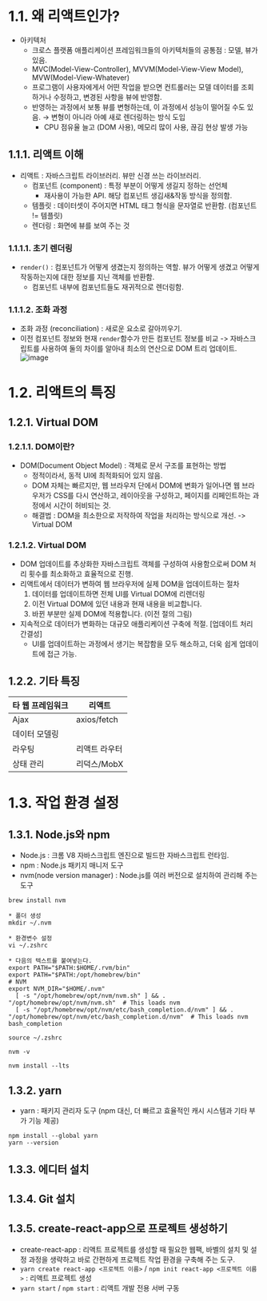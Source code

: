 # 1.1. 왜 리액트인가?
- 아키텍처
  + 크로스 플랫폼 애플리케이션 프레임워크들의 아키텍처들의 공통점 : 모델, 뷰가 있음.
  + MVC(Model-View-Controller), MVVM(Model-View-View Model), MVW(Model-View-Whatever)
  + 프로그램이 사용자에게서 어떤 작업을 받으면 컨트롤러는 모델 데이터를 조회하거나 수정하고, 변경된 사항을 뷰에 반영함.
  + 반영하는 과정에서 보통 뷰를 변형하는데, 이 과정에서 성능이 떨어질 수도 있음. → 변형이 아니라 아예 새로 렌더링하는 방식 도입
    * CPU 점유율 늘고 (DOM 사용), 메모리 많이 사용, 끊김 현상 발생 가능

## 1.1.1. 리액트 이해
- 리액트 : 자바스크립트 라이브러리. 뷰만 신경 쓰는 라이브러리.
  + 컴포넌트 (component) : 특정 부분이 어떻게 생길지 정하는 선언체
    * 재사용이 가능한 API. 해당 컴포넌트 생김새&작동 방식을 정의함.
  + 템플릿 : 데이터셋이 주어지면 HTML 태그 형식을 문자열로 반환함. (컴포넌트 != 템플릿)
  + 렌더링 : 화면에 뷰를 보여 주는 것

### 1.1.1.1. 초기 렌더링
- `render()` : 컴포넌트가 어떻게 생겼는지 정의하는 역할. 뷰가 어떻게 생겼고 어떻게 작동하는지에 대한 정보를 지닌 객체를 반환함.
  + 컴포넌트 내부에 컴포넌트들도 재귀적으로 렌더링함.

### 1.1.1.2. 조화 과정
- 조화 과정 (reconciliation) : 새로운 요소로 갈아끼우기.
- 이전 컴포넌트 정보와 현재 `render`함수가 만든 컴포넌트 정보를 비교 -> 자바스크립트를 사용하여 둘의 차이를 알아내 최소의 연산으로 DOM 트리 업데이트.
![image](https://github.com/led156/TIL/assets/67251510/633b203c-c83d-4049-8e6d-2ff63ea60e9b)


# 1.2. 리액트의 특징
## 1.2.1. Virtual DOM
### 1.2.1.1. DOM이란?
- DOM(Document Object Model) : 객체로 문서 구조를 표현하는 방법
  + 정적이라서, 동적 UI에 최적화되어 있지 않음.
  + DOM 자체는 빠르지만, 웹 브라우저 단에서 DOM에 변화가 일어나면 웹 브라우저가 CSS를 다시 연산하고, 레이아웃을 구성하고, 페이지를 리페인트하는 과정에서 시간이 허비되는 것.
  + 해결법 : DOM을 최소한으로 저작하여 작업을 처리하는 방식으로 개선. -> Virtual DOM

### 1.2.1.2. Virtual DOM
- DOM 업데이트를 추상화한 자바스크립트 객체를 구성하여 사용함으로써 DOM 처리 횟수를 최소화하고 효율적으로 진행.
- 리액트에서 데이터가 변하여 웹 브라우저에 실제 DOM을 업데이트하는 절차
  1. 데이터를 업데이트하면 전체 UI를 Virtual DOM에 리렌더링
  2. 이전 Virtual DOM에 있던 내용과 현재 내용을 비교합니다.
  3. 바뀐 부분만 실제 DOM에 적용합니다. (이전 절의 그림)
- 지속적으로 데이터가 변화하는 대규모 애플리케이션 구축에 적절. [업데이트 처리 간결성]
  + UI를 업데이트하는 과정에서 생기는 복잡함을 모두 해소하고, 더욱 쉽게 업데이트에 접근 가능.

## 1.2.2. 기타 특징
|타 웹 프레임워크|리액트|
|--|--|
|Ajax|axios/fetch|
|데이터 모델링||
|라우팅|리액트 라우터|
|상태 관리|리덕스/MobX|


# 1.3. 작업 환경 설정
## 1.3.1. Node.js와 npm
- Node.js : 크롬 V8 자바스크립트 엔진으로 빌드한 자바스크립트 런타임.
- npm : Node.js 패키지 매니저 도구
- nvm(node version manager) : Node.js를 여러 버전으로 설치하여 관리해 주는 도구
```
brew install nvm

* 폴더 생성
mkdir ~/.nvm 

* 환경변수 설정
vi ~/.zshrc

* 다음의 텍스트를 붙여넣는다.
export PATH="$PATH:$HOME/.rvm/bin"
export PATH="$PATH:/opt/homebrew/bin"
# NVM
export NVM_DIR="$HOME/.nvm"
  [ -s "/opt/homebrew/opt/nvm/nvm.sh" ] && . "/opt/homebrew/opt/nvm/nvm.sh"  # This loads nvm
  [ -s "/opt/homebrew/opt/nvm/etc/bash_completion.d/nvm" ] && . "/opt/homebrew/opt/nvm/etc/bash_completion.d/nvm"  # This loads nvm bash_completion

source ~/.zshrc

nvm -v

nvm install --lts
```

## 1.3.2. yarn
- yarn : 패키지 관리자 도구 (npm 대신, 더 빠르고 효율적인 캐시 시스템과 기타 부가 기능 제공)
```
npm install --global yarn
yarn --version
```

## 1.3.3. 에디터 설치
## 1.3.4. Git 설치

## 1.3.5. create-react-app으로 프로젝트 생성하기
- create-react-app : 리액트 프로젝트를 생성할 때 필요한 웹팩, 바벨의 설치 및 설정 과정을 생략하고 바로 간편하게 프로젝트 작업 환경을 구축해 주는 도구.
- `yarn create react-app <프로젝트 이름>` / `npm init react-app <프로젝트 이름>` : 리액트 프로젝트 생성
- `yarn start` / `npm start` : 리액트 개발 전용 서버 구동

